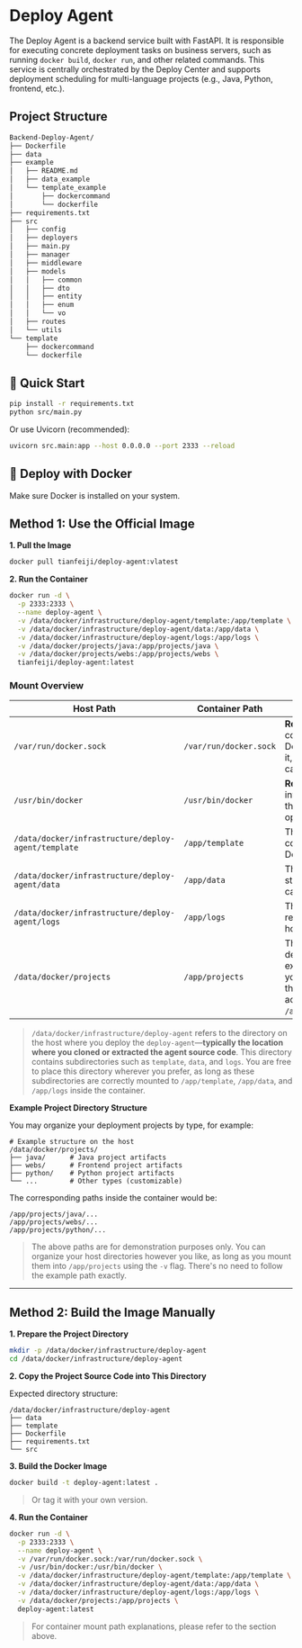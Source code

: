 # Deploy Agent

The Deploy Agent is a backend service built with FastAPI. It is responsible for executing concrete deployment tasks on business servers, such as running `docker build`, `docker run`, and other related commands. This service is centrally orchestrated by the Deploy Center and supports deployment scheduling for multi-language projects (e.g., Java, Python, frontend, etc.).

## Project Structure
```bash
Backend-Deploy-Agent/
├── Dockerfile
├── data
├── example
│   ├── README.md
│   ├── data_example
│   └── template_example
│       ├── dockercommand
│       └── dockerfile
├── requirements.txt
├── src
│   ├── config
│   ├── deployers
│   ├── main.py
│   ├── manager
│   ├── middleware
│   ├── models
│   │   ├── common
│   │   ├── dto
│   │   ├── entity
│   │   ├── enum
│   │   └── vo
│   ├── routes
│   └── utils
└── template
    ├── dockercommand
    └── dockerfile
```

## 🚀 Quick Start

```bash
pip install -r requirements.txt
python src/main.py
```

Or use Uvicorn (recommended):

```bash
uvicorn src.main:app --host 0.0.0.0 --port 2333 --reload
```

## 🐳 Deploy with Docker

Make sure Docker is installed on your system.

## Method 1: Use the Official Image

**1. Pull the Image**
```bash
docker pull tianfeiji/deploy-agent:vlatest
```

**2. Run the Container**
```bash
docker run -d \
  -p 2333:2333 \
  --name deploy-agent \
  -v /data/docker/infrastructure/deploy-agent/template:/app/template \
  -v /data/docker/infrastructure/deploy-agent/data:/app/data \
  -v /data/docker/infrastructure/deploy-agent/logs:/app/logs \
  -v /data/docker/projects/java:/app/projects/java \
  -v /data/docker/projects/webs:/app/projects/webs \
  tianfeiji/deploy-agent:latest
```

### Mount Overview

| Host Path | Container Path | Description |
|-----------|----------------|-------------|
| `/var/run/docker.sock` | `/var/run/docker.sock` | **Required**. This socket allows the container to communicate with the Docker daemon on the host. Without it, container-related operations cannot be executed. |
| `/usr/bin/docker` | `/usr/bin/docker` | **Required**. Maps the host's Docker CLI into the container. The Agent relies on this to perform deployment operations. |
| `/data/docker/infrastructure/deploy-agent/template` | `/app/template` | The Agent's template directory, which contains deployment templates (e.g., Dockerfiles, startup scripts, etc.). |
| `/data/docker/infrastructure/deploy-agent/data` | `/app/data` | The Agent's data directory, used to store deployment configurations, state cache, project metadata, etc. |
| `/data/docker/infrastructure/deploy-agent/logs` | `/app/logs` | The Agent's log directory. It is recommended to mount this to the host for persistent logging. |
| `/data/docker/projects` | `/app/projects` | The mount point for your project deployment directory. This is just an example path—you may adjust it to fit your own directory structure. Inside the container, all projects are accessed under `/app/projects/{type}/{project_name}`. |

> `/data/docker/infrastructure/deploy-agent` refers to the directory on the host where you deploy the `deploy-agent`—**typically the location where you cloned or extracted the agent source code**. This directory contains subdirectories such as `template`, `data`, and `logs`. You are free to place this directory wherever you prefer, as long as these subdirectories are correctly mounted to `/app/template`, `/app/data`, and `/app/logs` inside the container.

**Example Project Directory Structure**

You may organize your deployment projects by type, for example:

```
# Example structure on the host
/data/docker/projects/
├── java/      # Java project artifacts
├── webs/      # Frontend project artifacts
├── python/    # Python project artifacts
└── ...        # Other types (customizable)
```

The corresponding paths inside the container would be:

```
/app/projects/java/...
/app/projects/webs/...
/app/projects/python/...
```

> The above paths are for demonstration purposes only. You can organize your host directories however you like, as long as you mount them into `/app/projects` using the `-v` flag. There's no need to follow the example path exactly.

---

## Method 2: Build the Image Manually

**1. Prepare the Project Directory**
```bash
mkdir -p /data/docker/infrastructure/deploy-agent
cd /data/docker/infrastructure/deploy-agent
```

**2. Copy the Project Source Code into This Directory**

Expected directory structure:

```
/data/docker/infrastructure/deploy-agent
├── data
├── template
├── Dockerfile
├── requirements.txt
└── src
```

**3. Build the Docker Image**
```bash
docker build -t deploy-agent:latest .
```

> Or tag it with your own version.

**4. Run the Container**
```bash
docker run -d \
  -p 2333:2333 \
  --name deploy-agent \
  -v /var/run/docker.sock:/var/run/docker.sock \
  -v /usr/bin/docker:/usr/bin/docker \
  -v /data/docker/infrastructure/deploy-agent/template:/app/template \
  -v /data/docker/infrastructure/deploy-agent/data:/app/data \
  -v /data/docker/infrastructure/deploy-agent/logs:/app/logs \
  -v /data/docker/projects:/app/projects \
  deploy-agent:latest
```

> For container mount path explanations, please refer to the section above.